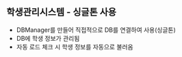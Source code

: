 ## 학생관리시스템 - 싱글톤 사용
* DBManager를 만들어 직접적으로 DB를 연결하여 사용(싱글톤)
* DB에 학생 정보가 관리됨
* 자동 로드 체크 시 학생 정보를 자동으로 불러옴
